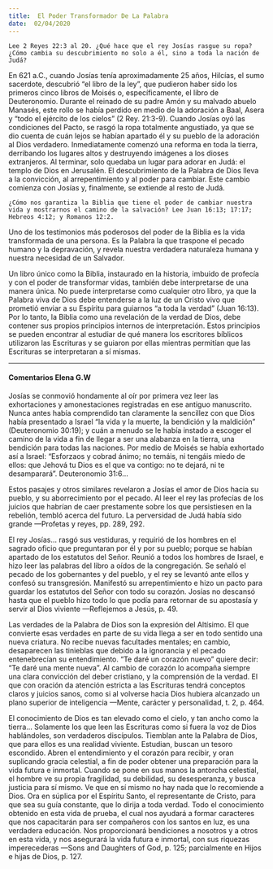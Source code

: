 ```yaml
---
title:  El Poder Transformador De La Palabra
date:  02/04/2020
---
```


`Lee 2 Reyes 22:3 al 20. ¿Qué hace que el rey Josías rasgue su ropa? ¿Cómo cambia su descubrimiento no solo a él, sino a toda la nación de Judá?`

En 621 a.C., cuando Josías tenía aproximadamente 25 años, Hilcías, el sumo sacerdote, descubrió “el libro de la ley”, que pudieron haber sido los primeros cinco libros de Moisés o, específicamente, el libro de Deuteronomio. Durante el reinado de su padre Amón y su malvado abuelo Manasés, este rollo se había perdido en medio de la adoración a Baal, Asera y “todo el ejército de los cielos” (2 Rey. 21:3-9). Cuando Josías oyó las condiciones del Pacto, se rasgó la ropa totalmente angustiado, ya que se dio cuenta de cuán lejos se habían apartado él y su pueblo de la adoración al Dios verdadero. Inmediatamente comenzó una reforma en toda la tierra, derribando los lugares altos y destruyendo imágenes a los dioses extranjeros. Al terminar, solo quedaba un lugar para adorar en Judá: el templo de Dios en Jerusalén. El descubrimiento de la Palabra de Dios lleva a la convicción, al arrepentimiento y al poder para cambiar. Este cambio comienza con Josías y, finalmente, se extiende al resto de Judá.

`¿Cómo nos garantiza la Biblia que tiene el poder de cambiar nuestra vida y mostrarnos el camino de la salvación? Lee Juan 16:13; 17:17; Hebreos 4:12; y Romanos 12:2.`

Uno de los testimonios más poderosos del poder de la Biblia es la vida transformada de una persona. Es la Palabra la que traspone el pecado humano y la depravación, y revela nuestra verdadera naturaleza humana y nuestra necesidad de un Salvador.

Un libro único como la Biblia, instaurado en la historia, imbuido de profecía y con el poder de transformar vidas, también debe interpretarse de una manera única. No puede interpretarse como cualquier otro libro, ya que la Palabra viva de Dios debe entenderse a la luz de un Cristo vivo que prometió enviar a su Espíritu para guiarnos “a toda la verdad” (Juan 16:13). Por lo tanto, la Biblia como una revelación de la verdad de Dios, debe contener sus propios principios internos de interpretación. Estos principios se pueden encontrar al estudiar de qué manera los escritores bíblicos utilizaron las Escrituras y se guiaron por ellas mientras permitían que las Escrituras se interpretaran a sí mismas.

---

#### Comentarios Elena G.W

Josías se conmovió hondamente al oír por primera vez leer las exhortaciones y amonestaciones registradas en ese antiguo manuscrito. Nunca antes había comprendido tan claramente la sencillez con que Dios había presentado a Israel “la vida y la muerte, la bendición y la maldición” (Deuteronomio 30:19); y cuán a menudo se le había instado a escoger el camino de la vida a fin de llegar a ser una alabanza en la tierra, una bendición para todas las naciones. Por medio de Moisés se había exhortado así a Israel: “Esforzaos y cobrad ánimo; no temáis, ni tengáis miedo de ellos: que Jehová tu Dios es el que va contigo: no te dejará, ni te desamparará”. Deuteronomio 31:6…

Estos pasajes y otros similares revelaron a Josías el amor de Dios hacia su pueblo, y su aborrecimiento por el pecado. Al leer el rey las profecías de los juicios que habrían de caer prestamente sobre los que persistiesen en la rebelión, tembló acerca del futuro. La perversidad de Judá había sido grande —Profetas y reyes, pp. 289, 292.

El rey Josías… rasgó sus vestiduras, y requirió de los hombres en el sagrado oficio que preguntaran por él y por su pueblo; porque se habían apartado de los estatutos del Señor. Reunió a todos los hombres de Israel, e hizo leer las palabras del libro a oídos de la congregación. Se señaló el pecado de los gobernantes y del pueblo, y el rey se levantó ante ellos y confesó su transgresión. Manifestó su arrepentimiento e hizo un pacto para guardar los estatutos del Señor con todo su corazón. Josías no descansó hasta que el pueblo hizo todo lo que podía para retornar de su apostasía y servir al Dios viviente —Reflejemos a Jesús, p. 49.

Las verdades de la Palabra de Dios son la expresión del Altísimo. El que convierte esas verdades en parte de su vida llega a ser en todo sentido una nueva criatura. No recibe nuevas facultades mentales; en cambio, desaparecen las tinieblas que debido a la ignorancia y el pecado entenebrecían su entendimiento. “Te daré un corazón nuevo” quiere decir: “Te daré una mente nueva”. Al cambio de corazón lo acompaña siempre una clara convicción del deber cristiano, y la comprensión de la verdad. El que con oración da atención estricta a las Escrituras tendrá conceptos claros y juicios sanos, como si al volverse hacia Dios hubiera alcanzado un plano superior de inteligencia —Mente, carácter y personalidad, t. 2, p. 464.

El conocimiento de Dios es tan elevado como el cielo, y tan ancho como la tierra… Solamente los que leen las Escrituras como si fuera la voz de Dios hablándoles, son verdaderos discípulos. Tiemblan ante la Palabra de Dios, que para ellos es una realidad viviente. Estudian, buscan un tesoro escondido. Abren el entendimiento y el corazón para recibir, y oran suplicando gracia celestial, a fin de poder obtener una preparación para la vida futura e inmortal. Cuando se pone en sus manos la antorcha celestial, el hombre ve su propia fragilidad, su debilidad, su desesperanza, y busca justicia para sí mismo. Ve que en sí mismo no hay nada que lo recomiende a Dios. Ora en súplica por el Espíritu Santo, el representante de Cristo, para que sea su guía constante, que lo dirija a toda verdad. Todo el conocimiento obtenido en esta vida de prueba, el cual nos ayudará a formar caracteres que nos capacitarán para ser compañeros con los santos en luz, es una verdadera educación. Nos proporcionará bendiciones a nosotros y a otros en esta vida, y nos asegurará la vida futura e inmortal, con sus riquezas imperecederas —Sons and Daughters of God, p. 125; parcialmente en Hijos e hijas de Dios, p. 127.